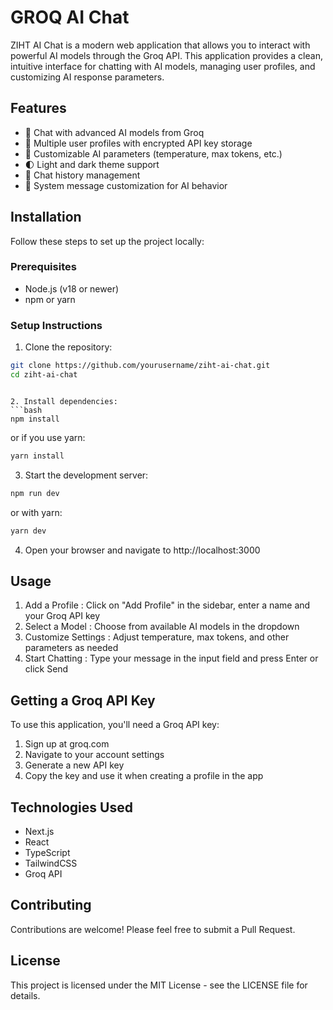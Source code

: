# GROQ AI Chat
ZIHT AI Chat is a modern web application that allows you to interact with powerful AI models through the Groq API. This application provides a clean, intuitive interface for chatting with AI models, managing user profiles, and customizing AI response parameters.

## Features
- 💬 Chat with advanced AI models from Groq
- 👤 Multiple user profiles with encrypted API key storage
- 🔄 Customizable AI parameters (temperature, max tokens, etc.)
- 🌓 Light and dark theme support
- 📜 Chat history management
- 🔧 System message customization for AI behavior
## Installation
Follow these steps to set up the project locally:

### Prerequisites
- Node.js (v18 or newer)
- npm or yarn
### Setup Instructions
1. Clone the repository:
```bash
git clone https://github.com/yourusername/ziht-ai-chat.git
cd ziht-ai-chat
 ```
```

2. Install dependencies:
```bash
npm install
 ```

or if you use yarn:

```bash
yarn install
 ```

3. Start the development server:
```bash
npm run dev
 ```

or with yarn:

```bash
yarn dev
 ```

4. Open your browser and navigate to http://localhost:3000


## Usage
1. Add a Profile : Click on "Add Profile" in the sidebar, enter a name and your Groq API key
2. Select a Model : Choose from available AI models in the dropdown
3. Customize Settings : Adjust temperature, max tokens, and other parameters as needed
4. Start Chatting : Type your message in the input field and press Enter or click Send
## Getting a Groq API Key
To use this application, you'll need a Groq API key:

1. Sign up at groq.com
2. Navigate to your account settings
3. Generate a new API key
4. Copy the key and use it when creating a profile in the app
## Technologies Used
- Next.js
- React
- TypeScript
- TailwindCSS
- Groq API

## Contributing
Contributions are welcome! Please feel free to submit a Pull Request.

## License
This project is licensed under the MIT License - see the LICENSE file for details.